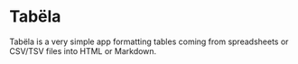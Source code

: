 # Tabëla
Tabëla is a very simple app formatting tables coming from spreadsheets or 
CSV/TSV files into HTML or Markdown.


